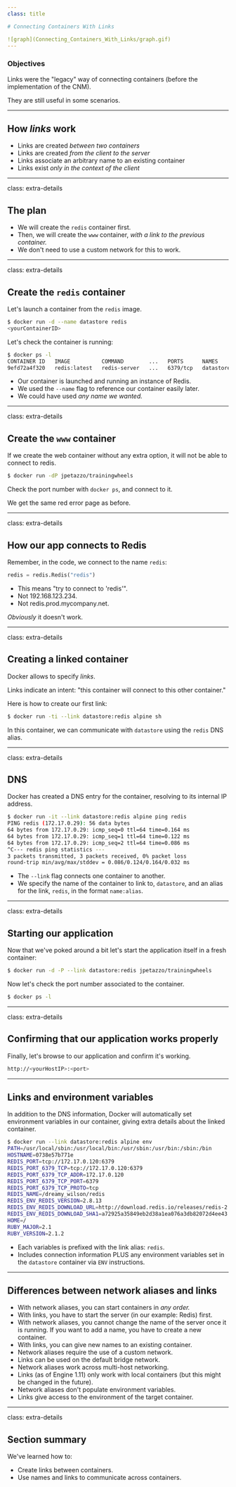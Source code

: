 ```yaml
---
class: title

# Connecting Containers With Links

![graph](Connecting_Containers_With_Links/graph.gif)
---
```



### Objectives

Links were the "legacy" way of connecting containers (before the implementation of the CNM).

They are still useful in some scenarios.

---
## How *links* work

* Links are created *between two containers*
* Links are created *from the client to the server*
* Links associate an arbitrary name to an existing container
* Links exist *only in the context of the client*

---
class: extra-details

## The plan

* We will create the `redis` container first.
* Then, we will create the `www` container, *with a link to the previous container.*
* We don't need to use a custom network for this to work.

---
class: extra-details

## Create the `redis` container

Let's launch a container from the `redis` image.

```bash
$ docker run -d --name datastore redis
<yourContainerID>
```

Let's check the container is running:

```bash
$ docker ps -l
CONTAINER ID   IMAGE          COMMAND        ...   PORTS      NAMES
9efd72a4f320   redis:latest   redis-server   ...   6379/tcp   datastore
```


* Our container is launched and running an instance of Redis.
* We used the `--name` flag to reference our container easily later.
* We could have used *any name we wanted.*

---
class: extra-details

## Create the `www` container

If we create the web container without any extra option, it will not be able to connect to redis.

```bash
$ docker run -dP jpetazzo/trainingwheels
```

Check the port number with `docker ps`, and connect to it.

We get the same red error page as before.

---
class: extra-details

## How our app connects to Redis

Remember, in the code, we connect to the name `redis`:

```python
redis = redis.Redis("redis")
```

* This means "try to connect to 'redis'".
* Not 192.168.123.234.
* Not redis.prod.mycompany.net.

*Obviously* it doesn't work.

---
class: extra-details

## Creating a linked container

Docker allows to specify *links*.

Links indicate an intent: "this container will connect to this other container."

Here is how to create our first link:

```bash
$ docker run -ti --link datastore:redis alpine sh
```

In this container, we can communicate with `datastore` using
the `redis` DNS alias.

---
class: extra-details

## DNS

Docker has created a DNS entry for the container, resolving to its internal IP address.

```bash
$ docker run -it --link datastore:redis alpine ping redis
PING redis (172.17.0.29): 56 data bytes
64 bytes from 172.17.0.29: icmp_seq=0 ttl=64 time=0.164 ms
64 bytes from 172.17.0.29: icmp_seq=1 ttl=64 time=0.122 ms
64 bytes from 172.17.0.29: icmp_seq=2 ttl=64 time=0.086 ms
^C--- redis ping statistics ---
3 packets transmitted, 3 packets received, 0% packet loss
round-trip min/avg/max/stddev = 0.086/0.124/0.164/0.032 ms
```


* The `--link` flag connects one container to another.
* We specify the name of the container to link to, `datastore`, and an
  alias for the link, `redis`, in the format `name:alias`.

---
class: extra-details

## Starting our application

Now that we've poked around a bit let's start the application itself in
a fresh container:

```bash
$ docker run -d -P --link datastore:redis jpetazzo/trainingwheels
```

Now let's check the port number associated to the container.

```bash
$ docker ps -l
```

---
class: extra-details

## Confirming that our application works properly

Finally, let's browse to our application and confirm it's working.

```bash
http://<yourHostIP>:<port>
```

---
## Links and environment variables

In addition to the DNS information, Docker will automatically set environment variables in our container, giving extra details about the linked container.

```bash
$ docker run --link datastore:redis alpine env
PATH=/usr/local/sbin:/usr/local/bin:/usr/sbin:/usr/bin:/sbin:/bin
HOSTNAME=0738e57b771e
REDIS_PORT=tcp://172.17.0.120:6379
REDIS_PORT_6379_TCP=tcp://172.17.0.120:6379
REDIS_PORT_6379_TCP_ADDR=172.17.0.120
REDIS_PORT_6379_TCP_PORT=6379
REDIS_PORT_6379_TCP_PROTO=tcp
REDIS_NAME=/dreamy_wilson/redis
REDIS_ENV_REDIS_VERSION=2.8.13
REDIS_ENV_REDIS_DOWNLOAD_URL=http://download.redis.io/releases/redis-2.8.13.tar.gz
REDIS_ENV_REDIS_DOWNLOAD_SHA1=a72925a35849eb2d38a1ea076a3db82072d4ee43
HOME=/
RUBY_MAJOR=2.1
RUBY_VERSION=2.1.2
```


* Each variables is prefixed with the link alias: `redis`.
* Includes connection information PLUS any environment variables set in
  the `datastore` container via `ENV` instructions.

---
## Differences between network aliases and links

* With network aliases, you can start containers in *any order.*
* With links, you have to start the server (in our example: Redis) first.
* With network aliases, you cannot change the name of the server once it is running. If you want to add a name, you have to create a new container.
* With links, you can give new names to an existing container.
* Network aliases require the use of a custom network.
* Links can be used on the default bridge network.
* Network aliases work across multi-host networking.
* Links (as of Engine 1.11) only work with local containers (but this might be changed in the future).
* Network aliases don't populate environment variables.
* Links give access to the environment of the target container.

---
class: extra-details

## Section summary

We've learned how to:

* Create links between containers.
* Use names and links to communicate across containers.

